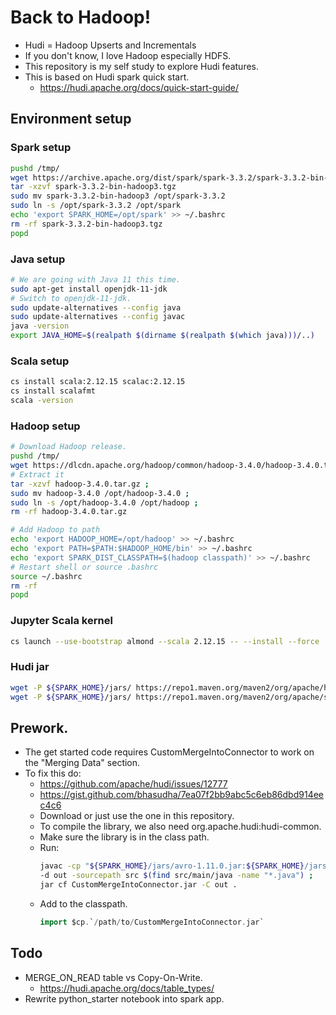 # Back to Hadoop!
* Hudi = Hadoop Upserts and Incrementals
* If you don't know, I love Hadoop especially HDFS.
* This repository is my self study to explore Hudi features.
* This is based on Hudi spark quick start.
    * https://hudi.apache.org/docs/quick-start-guide/

## Environment setup
### Spark setup
```bash
pushd /tmp/
wget https://archive.apache.org/dist/spark/spark-3.3.2/spark-3.3.2-bin-hadoop3.tgz
tar -xzvf spark-3.3.2-bin-hadoop3.tgz
sudo mv spark-3.3.2-bin-hadoop3 /opt/spark-3.3.2
sudo ln -s /opt/spark-3.3.2 /opt/spark
echo 'export SPARK_HOME=/opt/spark' >> ~/.bashrc
rm -rf spark-3.3.2-bin-hadoop3.tgz
popd
```

### Java setup
```bash
# We are going with Java 11 this time.
sudo apt-get install openjdk-11-jdk
# Switch to openjdk-11-jdk.
sudo update-alternatives --config java 
sudo update-alternatives --config javac 
java -version
export JAVA_HOME=$(realpath $(dirname $(realpath $(which java)))/..)
```

### Scala setup
```bash
cs install scala:2.12.15 scalac:2.12.15
cs install scalafmt
scala -version
```

### Hadoop setup
```bash
# Download Hadoop release.
pushd /tmp/
wget https://dlcdn.apache.org/hadoop/common/hadoop-3.4.0/hadoop-3.4.0.tar.gz ;
# Extract it
tar -xzvf hadoop-3.4.0.tar.gz ;
sudo mv hadoop-3.4.0 /opt/hadoop-3.4.0 ;
sudo ln -s /opt/hadoop-3.4.0 /opt/hadoop ;
rm -rf hadoop-3.4.0.tar.gz

# Add Hadoop to path
echo 'export HADOOP_HOME=/opt/hadoop' >> ~/.bashrc
echo 'export PATH=$PATH:$HADOOP_HOME/bin' >> ~/.bashrc
echo 'export SPARK_DIST_CLASSPATH=$(hadoop classpath)' >> ~/.bashrc
# Restart shell or source .bashrc
source ~/.bashrc
rm -rf 
popd
```

### Jupyter Scala kernel
```bash
cs launch --use-bootstrap almond --scala 2.12.15 -- --install --force
```

### Hudi jar
```bash
wget -P ${SPARK_HOME}/jars/ https://repo1.maven.org/maven2/org/apache/hudi/hudi-spark3-bundle_2.12/1.0.0/hudi-spark3-bundle_2.12-1.0.0.jar
wget -P ${SPARK_HOME}/jars/ https://repo1.maven.org/maven2/org/apache/spark/spark-hive_2.12/3.3.2/spark-hive_2.12-3.3.2.jar
```

## Prework.
* The get started code requires CustomMergeIntoConnector to work on the "Merging Data" section.
* To fix this do:
    * https://github.com/apache/hudi/issues/12777
    * https://gist.github.com/bhasudha/7ea07f2bb9abc5c6eb86dbd914eec4c6
    * Download or just use the one in this repository.
    * To compile the library, we also need org.apache.hudi:hudi-common.
    * Make sure the library is in the class path.
    * Run:
        ```bash
        javac -cp "${SPARK_HOME}/jars/avro-1.11.0.jar:${SPARK_HOME}/jars/hudi-spark3-bundle_2.12-1.0.0.jar:" \
        -d out -sourcepath src $(find src/main/java -name "*.java") ;
        jar cf CustomMergeIntoConnector.jar -C out .
        ```
    * Add to the classpath.
        ```scala
        import $cp.`/path/to/CustomMergeIntoConnector.jar`
        ```


## Todo
* MERGE_ON_READ table vs Copy-On-Write.
    * https://hudi.apache.org/docs/table_types/
* Rewrite python_starter notebook into spark app.